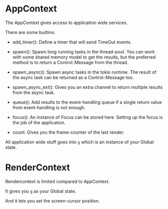 
# AppContext

The AppContext gives access to application wide services.

There are some builtins:

* add_timer(): Define a timer that will send TimeOut events.

* spawn(): Spawn long running tasks in the thread-pool.
  You can work with some shared memory model to get the
  results, but the preferred method is to return a
  Control::Message from the thread.  

* spawn_async(): Spawn async tasks in the tokio runtime. 
  The result of the async task can be returned as a
  Control::Message too. 
  
* spawn_async_ext(): Gives you an extra channel to return
  multiple results from the async task.
  
* queue(): Add results to the event-handling queue if 
  a single return value from event-handling is not enough.
  
* focus(): An instance of Focus can be stored here. 
  Setting up the focus is the job of the application.
  
* count: Gives you the frame-counter of the last render.

All application wide stuff goes into `g` which is an
instance of your Global state.   
    
  
# RenderContext

Rendercontext is limited compared to AppContext. 

It gives you `g` as your Global state.

And it lets you set the screen-cursor position. 
  

 
